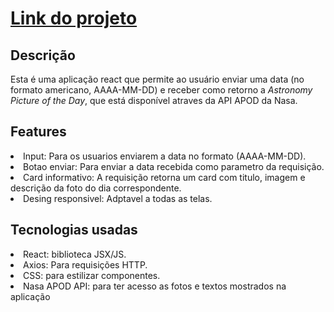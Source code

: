 <h1><a href="https://apod-github.vercel.app/">Link do projeto</a></h1>

<h2>Descrição</h2>
Esta é uma aplicação react que permite ao usuário enviar uma data (no formato americano, AAAA-MM-DD) e receber como retorno a <i>Astronomy Picture of the Day</i>, que está disponível atraves da API APOD da Nasa.

<h2>Features</h2>
<li>Input: Para os usuarios enviarem a data no formato (AAAA-MM-DD).</li> 
<li>Botao enviar: Para enviar a data recebida como parametro da requisição.</li> 
<li>Card informativo: A requisição retorna um card com titulo, imagem e descrição da foto do dia correspondente.</li> 
<li>Desing responsivel: Adptavel a todas as telas.</li> 

<h2>Tecnologias usadas</h2>
<li>React: biblioteca JSX/JS. </li>
<li>Axios: Para requisições HTTP.</li>
<li>CSS: para estilizar componentes.</li>
<li>Nasa APOD API: para ter acesso as fotos e textos mostrados na aplicação</li>



